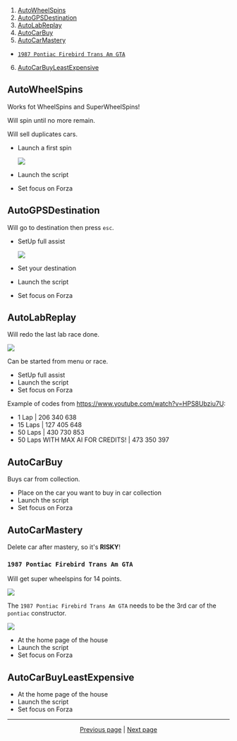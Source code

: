 1. [AutoWheelSpins](#autowheelspins)
2. [AutoGPSDestination](#autogpsdestination)
3. [AutoLabReplay](#autolabreplay)
4. [AutoCarBuy](#autocarbuy)
5. [AutoCarMastery](#autocarmastery)
  - [`1987 Pontiac Firebird Trans Am GTA`](#1987-pontiac-firebird-trans-am-gta)
6. [AutoCarBuyLeastExpensive](#autocarbuyleastexpensive)

## AutoWheelSpins

Works fot WheelSpins and SuperWheelSpins!

Will spin until no more remain.

Will sell duplicates cars.

- Launch a first spin

  ![](https://user-images.githubusercontent.com/7203617/143293552-aab176f5-2a37-46ff-b417-a757b2ba81a9.jpg)

- Launch the script
- Set focus on Forza

## AutoGPSDestination

Will go to destination then press `esc`.

- SetUp full assist

  ![](https://user-images.githubusercontent.com/7203617/143285703-30f8c0ee-c8d8-42b8-aaa9-06734fde6ffc.jpg)

- Set your destination
- Launch the script
- Set focus on Forza

## AutoLabReplay

Will redo the last lab race done.

![](https://user-images.githubusercontent.com/7203617/143293466-835bca70-004b-498b-853d-511cf2d6b6b7.jpg)

Can be started from menu or race.

- SetUp full assist
- Launch the script
- Set focus on Forza

Example of codes from <https://www.youtube.com/watch?v=HPS8Ubziu7U>:

- 1 Lap | 206 340 638
- 15 Laps | 127 405 648
- 50 Laps | 430 730 853
- 50 Laps WITH MAX AI FOR CREDITS! | 473 350 397 

## AutoCarBuy

Buys car from collection.

- Place on the car you want to buy in car collection
- Launch the script
- Set focus on Forza

## AutoCarMastery

Delete car after mastery, so it's **RISKY**!

### `1987 Pontiac Firebird Trans Am GTA`

Will get super wheelspins for 14 points.

![](https://user-images.githubusercontent.com/7203617/143293559-7a901f3e-0450-44e4-a45e-4924d5381356.jpg)

The `1987 Pontiac Firebird Trans Am GTA` needs to be the 3rd car of the `pontiac` constructor.

![](https://user-images.githubusercontent.com/7203617/143285495-8d88e725-64ee-4261-95fb-240b96b28ebe.jpg)

- At the home page of the house
- Launch the script
- Set focus on Forza

## AutoCarBuyLeastExpensive

- At the home page of the house
- Launch the script
- Set focus on Forza

<hr>

<div align="center">
<a href="https://github.com/kevingrillet/Py-ForzaHorizon5-Tools/wiki/Requirements">Previous page</a>
|
<a href="https://github.com/kevingrillet/Py-ForzaHorizon5-Tools/wiki/Sources">Next page</a>
</div>
